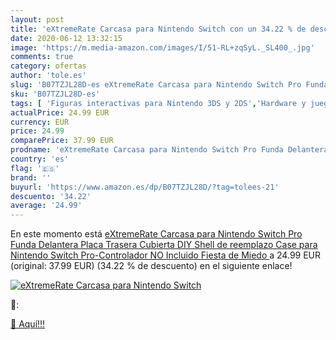 ```yaml
---
layout: post
title: 'eXtremeRate Carcasa para Nintendo Switch con un 34.22 % de descuento'
date: 2020-06-12 13:32:15
image: 'https://m.media-amazon.com/images/I/51-RL+zqSyL._SL400_.jpg'
comments: true
category: ofertas
author: 'tole.es'
slug: 'B07TZJL28D-es eXtremeRate Carcasa para Nintendo Switch Pro Funda...'
sku: 'B07TZJL28D-es'
tags: [ 'Figuras interactivas para Nintendo 3DS y 2DS','Hardware y juegos para Nintendo 3DS y 2DS','Hardware y juegos para Nintendo Switch','Juegos para Nintendo Switch','Sistemas precursores y micro consolas','Videojuegos','nintendo', ]
actualPrice: 24.99 EUR
currency: EUR
price: 24.99
comparePrice: 37.99 EUR
prodname: 'eXtremeRate Carcasa para Nintendo Switch Pro Funda Delantera Placa Trasera Cubierta DIY Shell de reemplazo Case para Nintendo Switch Pro-Controlador NO Incluido  Fiesta de Miedo '
country: 'es'
flag: '🇪🇸'
brand: ''
buyurl: 'https://www.amazon.es/dp/B07TZJL28D/?tag=tolees-21'
descuento: '34.22'
average: '24.99'
---
```


En este momento está [eXtremeRate Carcasa para Nintendo Switch Pro Funda Delantera Placa Trasera Cubierta DIY Shell de reemplazo Case para Nintendo Switch Pro-Controlador NO Incluido  Fiesta de Miedo ](https://www.amazon.es/dp/B07TZJL28D/?tag=tolees-21) a 24.99 EUR (original: 37.99 EUR) (34.22 %  de descuento) en el siguiente enlace!

[![eXtremeRate Carcasa para Nintendo Switch](https://m.media-amazon.com/images/I/51-RL+zqSyL._SL400_.jpg)](https://www.amazon.es/dp/B07TZJL28D/?tag=tolees-21)

🔎:


[🛒 Aquí!!!](https://www.amazon.es/dp/B07TZJL28D/?tag=tolees-21)
